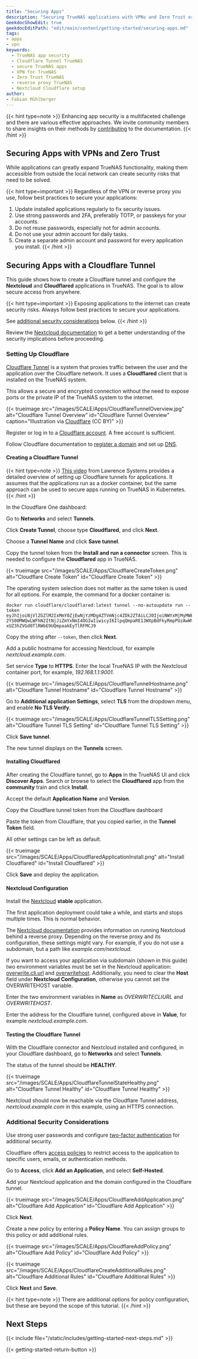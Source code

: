 ```yaml
---
title: "Securing Apps"
description: "Securing TrueNAS applications with VPNs and Zero Trust or a Cloudflare Tunnel."
GeekdocShowEdit: true
geekdocEditPath: "edit/main/content/getting-started/securing-apps.md"
tags:
- apps
- vpn
keywords:
  - TrueNAS app security
  - Cloudflare Tunnel TrueNAS
  - secure TrueNAS apps
  - VPN for TrueNAS
  - Zero Trust TrueNAS
  - reverse proxy TrueNAS
  - Nextcloud Cloudflare setup
author: 
- Fabian Mühlberger
---
```


{{< hint type=note >}}
Enhancing app security is a multifaceted challenge and there are various effective approaches.
We invite community members to share insights on their methods by [contributing](https://www.truenas.com/docs/contributing/applications/) to the documentation.
{{< /hint >}}

## Securing Apps with VPNs and Zero Trust

While applications can greatly expand TrueNAS functionality, making them accessible from outside the local network can create security risks that need to be solved.

{{< hint type=important >}}
Regardless of the VPN or reverse proxy you use, follow best practices to secure your applications:
1. Update installed applications regularly to fix security issues.
2. Use strong passwords and 2FA, preferably TOTP, or passkeys for your accounts.
3. Do not reuse passwords, especially not for admin accounts.
4. Do not use your admin account for daily tasks.
5. Create a separate admin account and password for every application you install.
{{< /hint >}}

## Securing Apps with a Cloudflare Tunnel

This guide shows how to create a Cloudflare tunnel and configure the **Nextcloud** and **Cloudflared** applications in TrueNAS.
The goal is to allow secure access from anywhere.

{{< hint type=important >}}
Exposing applications to the internet can create security risks.
Always follow best practices to secure your applications.

See [additional security considerations](#additional-security-considerations) below.
{{< /hint >}}

Review the [Nextcloud documentation](https://docs.nextcloud.com/server/latest/admin_manual/configuration_server/reverse_proxy_configuration.html) to get a better understanding of the security implications before proceeding.

### Setting Up Cloudflare

[Cloudflare Tunnel](https://developers.cloudflare.com/cloudflare-one/connections/connect-networks/) is a system that proxies traffic between the user and the application over the Cloudflare network.
It uses a **Cloudflared** client that is installed on the TrueNAS system.

This allows a secure and encrypted connection without the need to expose ports or the private IP of the TrueNAS system to the internet.

{{< trueimage src="/images/SCALE/Apps/CloudflareTunnelOverview.jpg" alt="Cloudflare Tunnel Overview" id="Cloudflare Tunnel Overview" caption="Illustration via [Cloudflare](https://developers.cloudflare.com/cloudflare-one/connections/connect-networks/) (CC BY)" >}}

Register or log in to a [Cloudflare account](https://dash.cloudflare.com/sign-up).
A free account is sufficient.

Follow Cloudflare documentation to [register a domain](https://developers.cloudflare.com/registrar/) and set up [DNS](https://developers.cloudflare.com/dns/).

#### Creating a Cloudflare Tunnel

{{< hint type=note >}}
[This video](https://www.youtube.com/watch?v=eojWaJQvqiw) from Lawrence Systems provides a detailed overview of setting up Cloudflare tunnels for applications.
It assumes that the applications run as a docker container, but the same approach can be used to secure apps running on TrueNAS in Kubernetes.
{{< /hint >}}

In the Cloudflare One dashboard:

Go to **Networks** and select **Tunnels**.

Click **Create Tunnel**, choose type **Cloudflared**, and click **Next**.

Choose a **Tunnel Name** and click **Save tunnel**.

Copy the tunnel token from the **Install and run a connector** screen.
This is needed to configure the **Cloudflared** app in TrueNAS.

{{< trueimage src="/images/SCALE/Apps/CloudflareCreateToken.png" alt="Cloudflare Create Token" id="Cloudflare Create Token" >}}

The operating system selection does not matter as the same token is used for all options.
For example, the command for a docker container is:

```
docker run cloudflare/cloudflared:latest tunnel --no-autoupdate run --token 
eyJhIjoiNjVlZGZlM2IxMmY0ZjEwNjYzMDg4ZTVmNjc4ZDk2ZTAiLCJ0IjoiNWYxMjMyMWEtZjE
2YS00MWQwLWFhN2ItNjJiZmYxNmI4OGIwIiwicyI6IlpqQmpaRE13WXpBdFkyRmpPUzAwWVRCbU
xUZ3hZVGd0TlRWbE9UQmpaakEyTlRFMCJ9
```

Copy the string after `--token`, then click **Next**.

Add a public hostname for accessing Nextcloud, for example *nextcloud.example.com*.

Set service **Type** to **HTTPS**.
Enter the local TrueNAS IP with the Nextcloud container port, for example, *192.168.1.1:9001*.

{{< trueimage src="/images/SCALE/Apps/CloudflareTunnelHostname.png" alt="Cloudflare Tunnel Hostname" id="Cloudflare Tunnel Hostname" >}}

Go to **Additional application Settings**, select **TLS** from the dropdown menu, and enable **No TLS Verify**.

{{< trueimage src="/images/SCALE/Apps/CloudflareTunnelTLSSetting.png" alt="Cloudflare Tunnel TLS Setting" id="Cloudflare Tunnel TLS Setting" >}}

Click **Save tunnel**.

The new tunnel displays on the **Tunnels** screen.

#### Installing Cloudflared

After creating the Cloudflare tunnel, go to **Apps** in the TrueNAS UI and click **Discover Apps**.
Search or browse to select the **Cloudflared** app from the **community** train and click **Install**.

Accept the default **Application Name** and **Version**.

Copy the Cloudflare tunnel token from the Cloudflare dashboard

Paste the token from Cloudflare, that you copied earlier, in the **Tunnel Token** field.

All other settings can be left as default.

{{< trueimage src="/images/SCALE/Apps/CloudflaredApplicationInstall.png" alt="Install Cloudflared" id="Install Cloudflared" >}}

Click **Save** and deploy the application.

#### Nextcloud Configuration

Install the [Nextcloud](/content/catalog/nextcloud.md) **stable** application.

The first application deployment could take a while, and starts and stops multiple times.
This is normal behavior.

The [Nextcloud documentation](https://docs.nextcloud.com/server/latest/admin_manual/configuration_server/reverse_proxy_configuration.html) provides information on running Nextcloud behind a reverse proxy.
Depending on the reverse proxy and its configuration, these settings might vary.
For example, if you do not use a subdomain, but a path like *example.com/nextcloud*.

If you want to access your application via subdomain (shown in this guide) two environment variables must be set in the Nextcloud application: [overwrite.cli.url](https://docs.nextcloud.com/server/latest/admin_manual/configuration_server/config_sample_php_parameters.html#overwrite-cli-url) and [overwritehost](https://docs.nextcloud.com/server/latest/admin_manual/configuration_server/config_sample_php_parameters.html#overwritehost). 
Additionally, you need to clear the **Host** field under **Nextcloud Configuration**, otherwise you cannot set the OVERWRITEHOST variable.

Enter the two environment variables in **Name** as *OVERWRITECLIURL* and *OVERWRITEHOST*.

Enter the address for the Cloudflare tunnel, configured above in **Value**, for example *nextcloud.example.com*.

#### Testing the Cloudflare Tunnel

With the Cloudflare connector and Nextcloud installed and configured, in your Cloudflare dashboard, go to **Networks** and select **Tunnels**.

The status of the tunnel should be **HEALTHY**.

{{< trueimage src="/images/SCALE/Apps/CloudflareTunnelStateHealthy.png" alt="Cloudflare Tunnel Healthy" id="Cloudflare Tunnel Healthy" >}}

Nextcloud should now be reachable via the Cloudflare Tunnel address, *nextcloud.example.com* in this example, using an HTTPS connection.

### Additional Security Considerations

Use strong user passwords and configure [two-factor authentication](https://docs.nextcloud.com/server/latest/admin_manual/configuration_user/two_factor-auth.html) for additional security.

Cloudflare offers [access policies](https://developers.cloudflare.com/cloudflare-one/policies/access/) to restrict access to the application to specific users, emails, or authentication methods.

Go to **Access**, click **Add an Application**, and select **Self-Hosted**.

Add your Nextcloud application and the domain configured in the Cloudflare tunnel.

{{< trueimage src="/images/SCALE/Apps/CloudflareAddApplication.png" alt="Cloudflare Add Application" id="Cloudflare Add Application" >}}

Click **Next**.

Create a new policy by entering a **Policy Name**. You can assign groups to this policy or add additional rules.

{{< trueimage src="/images/SCALE/Apps/CloudflareAddPolicy.png" alt="Cloudflare Add Policy" id="Cloudflare Add Policy" >}}

{{< trueimage src="/images/SCALE/Apps/CloudflareCreateAdditionalRules.png" alt="Cloudflare Additional Rules" id="Cloudflare Additional Rules" >}}

Click **Next** and **Save**.

{{< hint type=note >}}
There are additional options for policy configuration, but these are beyond the scope of this tutorial.
{{< /hint >}}

## Next Steps

{{< include file="/static/includes/getting-started-next-steps.md" >}}

{{< getting-started-return-button >}}
